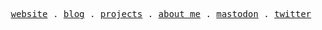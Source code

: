 <p align="center">
  <samp>
    <a href="https://aayushsahu.com">website</a> .
    <a href="https://aayushsahu.com/blog">blog</a> .
    <a href="https://aayushsahu.com/projects">projects</a> .
    <a href="https://aayushsahu.com/about">about me</a> .
    <a href="https://genserver.social/aayushmau5">mastodon</a> .
    <a href="https://twitter.com/aayushmau5">twitter</a>
  </samp>
</p>
